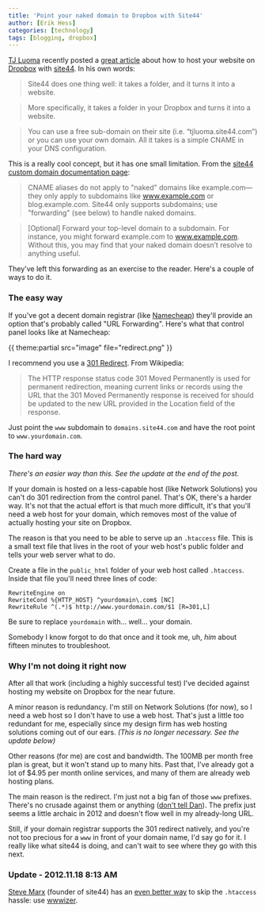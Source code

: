 ```yaml
---
title: 'Point your naked domain to Dropbox with Site44'
author: [Erik Hess]
categories: [technology]
tags: [blogging, dropbox]
---
```


[TJ Luoma](http://twitter.com/tjluoma) recently posted a [great article](http://tj.luo.ma/articles/dropbox-site44-and-making-your-own-indexes) about how to host your website on [Dropbox](https://www.dropbox.com/home) with [site44](http://www.site44.com/). In his own words:

> Site44 does one thing well: it takes a folder, and it turns it into a website.

> More specifically, it takes a folder in your Dropbox and turns it into a website.

> You can use a free sub-domain on their site (i.e. “tjluoma.site44.com”) or you can use your own domain. All it takes is a simple CNAME in your DNS configuration.

This is a really cool concept, but it has one small limitation. From the [site44 custom domain documentation page](http://www.site44.com/custom-domains):

> CNAME aliases do not apply to "naked" domains like example.com—they only apply to subdomains like www.example.com or blog.example.com. Site44 only supports subdomains; use "forwarding" (see below) to handle naked domains.

> [Optional] Forward your top-level domain to a subdomain. For instance, you might forward example.com to www.example.com. Without this, you may find that your naked domain doesn’t resolve to anything useful.

They've left this forwarding as an exercise to the reader. Here's a couple of ways to do it.

### The easy way

If you've got a decent domain registrar (like [Namecheap](https://www.namecheap.com/)) they'll provide an option that's probably called "URL Forwarding". Here's what that control panel looks like at Namecheap:

{{ theme:partial src="image" file="redirect.png" }}

I recommend you use a [301 Redirect](https://en.wikipedia.org/wiki/HTTP_301). From Wikipedia:

> The HTTP response status code 301 Moved Permanently is used for permanent redirection, meaning current links or records using the URL that the 301 Moved Permanently response is received for should be updated to the new URL provided in the Location field of the response.

Just point the `www` subdomain to `domains.site44.com` and have the root point to `www.yourdomain.com`.

### The hard way

*There's an easier way than this. See the update at the end of the post.*

If your domain is hosted on a less-capable host (like Network Solutions) you can't do 301 redirection from the control panel. That's OK, there's a harder way. It's not that the actual effort is that much more difficult, it's that you'll need a web host for your domain, which removes most of the value of actually hosting your site on Dropbox. 

The reason is that you need to be able to serve up an `.htaccess` file. This is a small text file that lives in the root of your web host's public folder and tells your web server what to do. 

Create a file in the `public_html` folder of your web host called `.htaccess`. Inside that file you'll need three lines of code:

	RewriteEngine on
	RewriteCond %{HTTP_HOST} ^yourdomain\.com$ [NC]
	RewriteRule ^(.*)$ http://www.yourdomain.com/$1 [R=301,L]

Be sure to replace `yourdomain` with... well... your domain. 

Somebody I know forgot to do that once and it took me, uh, *him* about fifteen minutes to troubleshoot.

### Why I'm not doing it right now

After all that work (including a highly successful test) I've decided against hosting my website on Dropbox for the near future.

A minor reason is redundancy. I'm still on Network Solutions (for now), so I need a web host so I don't have to use a web host. That's just a little too redundant for me, especially since my design firm has web hosting solutions coming out of our ears. *(This is no longer necessary. See the update below)*

Other reasons (for me) are cost and bandwidth. The 100MB per month free plan is great, but it won't stand up to many hits. Past that, I've already got a lot of $4.95 per month online services, and many of them are already web hosting plans.

The main reason is the redirect. I'm just not a big fan of those `www` prefixes. There's no crusade against them or anything ([don't tell Dan](http://5by5.tv/buildanalyze/70)). The prefix just seems a little archaic in 2012 and doesn't flow well in my already-long URL.

Still, if your domain registrar supports the 301 redirect natively, and you're not too precious for a `www` in front of your domain name, I'd say go for it. I really like what site44 is doing, and can't wait to see where they go with this next.

### Update - 2012.11.18 8:13 AM

[Steve Marx](http://twitter.com/smarx) (founder of site44) has an [even better way](https://twitter.com/smarx/status/270195981453242368) to skip the `.htaccess` hassle: use [wwwizer](http://wwwizer.com/naked-domain-redirect).